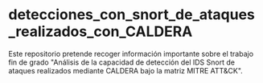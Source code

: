 # detecciones_con_snort_de_ataques_realizados_con_CALDERA
Este repositorio pretende recoger información importante sobre el trabajo fin de grado "Análisis de la capacidad de detección del IDS Snort de ataques realizados mediante CALDERA bajo la matriz MITRE ATT&amp;CK".
